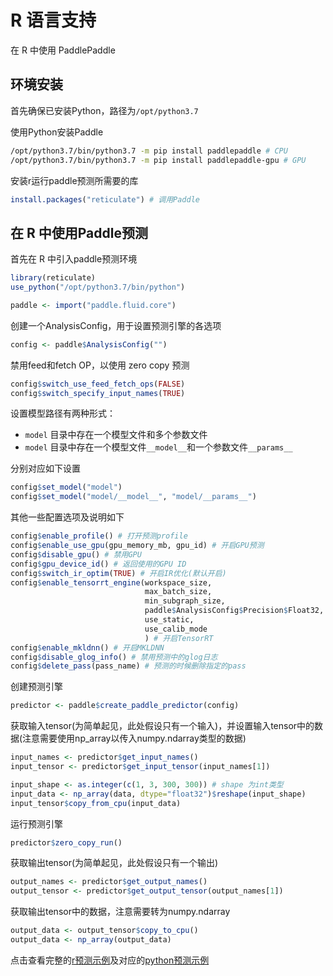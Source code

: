 # R 语言支持
在 R 中使用 PaddlePaddle

## 环境安装
首先确保已安装Python，路径为`/opt/python3.7`

使用Python安装Paddle
``` bash
/opt/python3.7/bin/python3.7 -m pip install paddlepaddle # CPU
/opt/python3.7/bin/python3.7 -m pip install paddlepaddle-gpu # GPU
```

安装r运行paddle预测所需要的库
``` r
install.packages("reticulate") # 调用Paddle
```

## 在 R 中使用Paddle预测
首先在 R 中引入paddle预测环境

``` r
library(reticulate)
use_python("/opt/python3.7/bin/python")

paddle <- import("paddle.fluid.core")
```

创建一个AnalysisConfig，用于设置预测引擎的各选项

``` r
config <- paddle$AnalysisConfig("")
```

禁用feed和fetch OP，以使用 zero copy 预测
``` r
config$switch_use_feed_fetch_ops(FALSE)
config$switch_specify_input_names(TRUE)
```

设置模型路径有两种形式：
- `model` 目录中存在一个模型文件和多个参数文件
- `model` 目录中存在一个模型文件`__model__`和一个参数文件`__params__`

分别对应如下设置

``` r
config$set_model("model")
config$set_model("model/__model__", "model/__params__")
```

其他一些配置选项及说明如下
``` r
config$enable_profile() # 打开预测profile
config$enable_use_gpu(gpu_memory_mb, gpu_id) # 开启GPU预测
config$disable_gpu() # 禁用GPU
config$gpu_device_id() # 返回使用的GPU ID
config$switch_ir_optim(TRUE) # 开启IR优化(默认开启)
config$enable_tensorrt_engine(workspace_size,
                              max_batch_size,
                              min_subgraph_size,
                              paddle$AnalysisConfig$Precision$Float32,
                              use_static,
                              use_calib_mode
                              ) # 开启TensorRT
config$enable_mkldnn() # 开启MKLDNN
config$disable_glog_info() # 禁用预测中的glog日志
config$delete_pass(pass_name) # 预测的时候删除指定的pass

```

创建预测引擎
``` r
predictor <- paddle$create_paddle_predictor(config)
```

获取输入tensor(为简单起见，此处假设只有一个输入)，并设置输入tensor中的数据(注意需要使用np_array以传入numpy.ndarray类型的数据)
``` r
input_names <- predictor$get_input_names()
input_tensor <- predictor$get_input_tensor(input_names[1])

input_shape <- as.integer(c(1, 3, 300, 300)) # shape 为int类型
input_data <- np_array(data, dtype="float32")$reshape(input_shape)
input_tensor$copy_from_cpu(input_data)
```

运行预测引擎
``` r
predictor$zero_copy_run()
```

获取输出tensor(为简单起见，此处假设只有一个输出)
``` r
output_names <- predictor$get_output_names()
output_tensor <- predictor$get_output_tensor(output_names[1])
```

获取输出tensor中的数据，注意需要转为numpy.ndarray
``` r
output_data <- output_tensor$copy_to_cpu()
output_data <- np_array(output_data)
```

点击查看完整的[r预测示例](./example/mobilenet.r)及对应的[python预测示例](./example/mobilenet.py)
